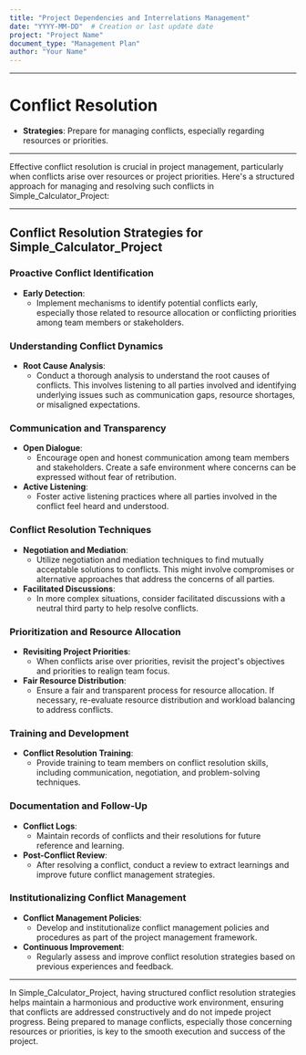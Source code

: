 ```yaml
---
title: "Project Dependencies and Interrelations Management"
date: "YYYY-MM-DD"  # Creation or last update date
project: "Project Name"
document_type: "Management Plan"
author: "Your Name"
---
```

---
# Conflict Resolution

- **Strategies**: Prepare for managing conflicts, especially regarding resources or priorities.

---
Effective conflict resolution is crucial in project management, particularly when conflicts arise over resources or project priorities. Here's a structured approach for managing and resolving such conflicts in Simple_Calculator_Project:

---

## Conflict Resolution Strategies for Simple_Calculator_Project

### Proactive Conflict Identification
- **Early Detection**: 
  - Implement mechanisms to identify potential conflicts early, especially those related to resource allocation or conflicting priorities among team members or stakeholders.

### Understanding Conflict Dynamics
- **Root Cause Analysis**: 
  - Conduct a thorough analysis to understand the root causes of conflicts. This involves listening to all parties involved and identifying underlying issues such as communication gaps, resource shortages, or misaligned expectations.

### Communication and Transparency
- **Open Dialogue**: 
  - Encourage open and honest communication among team members and stakeholders. Create a safe environment where concerns can be expressed without fear of retribution.
- **Active Listening**: 
  - Foster active listening practices where all parties involved in the conflict feel heard and understood.

### Conflict Resolution Techniques
- **Negotiation and Mediation**: 
  - Utilize negotiation and mediation techniques to find mutually acceptable solutions to conflicts. This might involve compromises or alternative approaches that address the concerns of all parties.
- **Facilitated Discussions**: 
  - In more complex situations, consider facilitated discussions with a neutral third party to help resolve conflicts.

### Prioritization and Resource Allocation
- **Revisiting Project Priorities**: 
  - When conflicts arise over priorities, revisit the project's objectives and priorities to realign team focus.
- **Fair Resource Distribution**: 
  - Ensure a fair and transparent process for resource allocation. If necessary, re-evaluate resource distribution and workload balancing to address conflicts.

### Training and Development
- **Conflict Resolution Training**: 
  - Provide training to team members on conflict resolution skills, including communication, negotiation, and problem-solving techniques.

### Documentation and Follow-Up
- **Conflict Logs**: 
  - Maintain records of conflicts and their resolutions for future reference and learning.
- **Post-Conflict Review**: 
  - After resolving a conflict, conduct a review to extract learnings and improve future conflict management strategies.

### Institutionalizing Conflict Management
- **Conflict Management Policies**: 
  - Develop and institutionalize conflict management policies and procedures as part of the project management framework.
- **Continuous Improvement**: 
  - Regularly assess and improve conflict resolution strategies based on previous experiences and feedback.

---

In Simple_Calculator_Project, having structured conflict resolution strategies helps maintain a harmonious and productive work environment, ensuring that conflicts are addressed constructively and do not impede project progress. Being prepared to manage conflicts, especially those concerning resources or priorities, is key to the smooth execution and success of the project.